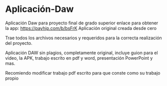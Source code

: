 # Aplicación-Daw
Aplicación Daw para proyecto final de grado superior
enlace para obtener la app: https://payhip.com/b/bsFrK
Aplicación original creada desde cero

Trae todos los archivos necesarios y requeridos para la correcta realización del proyecto.

Aplicación DAW sin plagios, completamente original, incluye guion para el video, la APK, trabajo escrito en pdf y word, presentación PowerPoint y mas.

Recomiendo modificar trabajo pdf escrito para que conste como su trabajo propio

